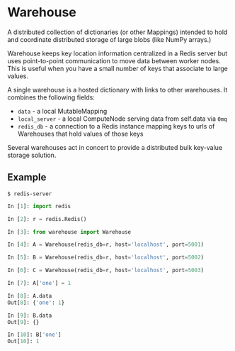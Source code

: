 Warehouse
=========

A distributed collection of dictionaries (or other Mappings) intended to hold
and coordinate distributed storage of large blobs (like NumPy arrays.)

Warehouse keeps key location information centralized in a Redis server but uses
point-to-point communication to move data between worker nodes.  This is
useful when you have a small number of keys that associate to large values.

A single warehouse is a hosted dictionary with links to other warehouses.  It
combines the following fields:

* `data`         - a local MutableMapping
* `local_server` - a local ComputeNode serving data from self.data via `0mq`
* `redis_db`     - a connection to a Redis instance mapping keys to urls of
                   Warehouses that hold values of those keys

Several warehouses act in concert to provide a distributed bulk key-value
storage solution.


Example
-------

    $ redis-server

```python
In [1]: import redis

In [2]: r = redis.Redis()

In [3]: from warehouse import Warehouse

In [4]: A = Warehouse(redis_db=r, host='localhost', port=5001)

In [5]: B = Warehouse(redis_db=r, host='localhost', port=5002)

In [6]: C = Warehouse(redis_db=r, host='localhost', port=5003)

In [7]: A['one'] = 1

In [8]: A.data
Out[8]: {'one': 1}

In [9]: B.data
Out[9]: {}

In [10]: B['one']
Out[10]: 1
```
